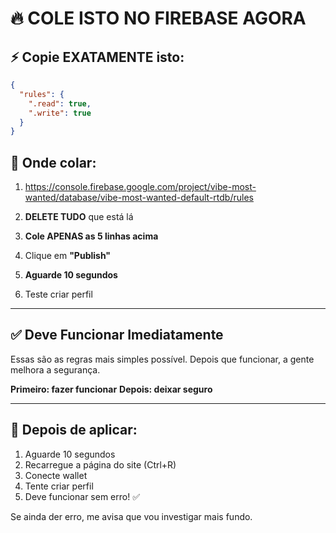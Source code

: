 # 🔥 COLE ISTO NO FIREBASE AGORA

## ⚡ Copie EXATAMENTE isto:

```json
{
  "rules": {
    ".read": true,
    ".write": true
  }
}
```

## 📍 Onde colar:

1. https://console.firebase.google.com/project/vibe-most-wanted/database/vibe-most-wanted-default-rtdb/rules

2. **DELETE TUDO** que está lá

3. **Cole APENAS as 5 linhas acima**

4. Clique em **"Publish"**

5. **Aguarde 10 segundos**

6. Teste criar perfil

---

## ✅ Deve Funcionar Imediatamente

Essas são as regras mais simples possível. Depois que funcionar, a gente melhora a segurança.

**Primeiro: fazer funcionar**
**Depois: deixar seguro**

---

## 🧪 Depois de aplicar:

1. Aguarde 10 segundos
2. Recarregue a página do site (Ctrl+R)
3. Conecte wallet
4. Tente criar perfil
5. Deve funcionar sem erro! ✅

Se ainda der erro, me avisa que vou investigar mais fundo.
